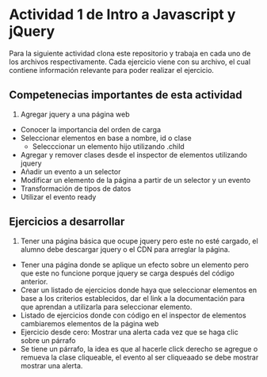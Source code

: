 # Actividad 1 de Intro a Javascript y jQuery

Para la siguiente actividad clona este repositorio y trabaja en cada uno de los archivos respectivamente.
Cada ejercicio viene con su archivo, el cual contiene información relevante para poder realizar el ejercicio.

## Competenecias importantes de esta actividad

1. Agregar jquery a una página web
- Conocer la importancia del orden de carga
- Seleccionar elementos en base a nombre, id o clase
  - Selecccionar un elemento hijo utilizando .child
- Agregar y remover clases desde el inspector de elementos utilizando jquery
- Añadir un evento a un selector
- Modificar un elemento de la página a partir de un selector y un evento
- Transformación de tipos de datos
- Utilizar el evento ready

## Ejercicios a desarrollar

1. Tener una página básica que ocupe jquery pero este no esté cargado, el alumno
debe descargar jquery o el CDN para arreglar la página.
- Tener una página donde se aplique un efecto sobre un elemento pero que este
no funcione porque jquery se carga después del código anterior.
- Crear un listado de ejercicios donde haya que seleccionar elementos en base
a los criterios establecidos, dar el link a la documentación para que aprendan
a utilizarla para seleccionar elemento.
- Listado de ejercicios donde con código en el inspector de elementos
cambiaremos elementos de la página web
- Ejercicio desde cero: Mostrar una alerta cada vez que se haga clic sobre un párrafo
- Se tiene un párrafo, la idea es que al hacerle click derecho se agregue o remueva la clase cliqueable, el evento al ser cliqueaado se debe mostrar mostrar una alerta.

